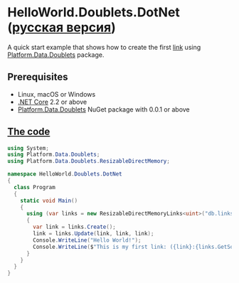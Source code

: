 # HelloWorld.Doublets.DotNet ([русская версия](https://github.com/linksplatform/HelloWorld.Doublets.DotNet/blob/master/README.ru.md))

A quick start example that shows how to create the first [link](https://github.com/Konard/LinksPlatform/wiki/FAQ#what-does-the-link-mean) using [Platform.Data.Doublets](https://github.com/linksplatform/Data.Doublets) package.

## Prerequisites
* Linux, macOS or Windows
* [.NET Core](https://dotnet.microsoft.com/download) 2.2 or above
* [Platform.Data.Doublets](https://www.nuget.org/packages/Platform.Data.Doublets) NuGet package with 0.0.1 or above

## [The code](https://github.com/linksplatform/HelloWorld.Doublets.DotNet/blob/master/Program.cs)

```C#
using System;
using Platform.Data.Doublets;
using Platform.Data.Doublets.ResizableDirectMemory;

namespace HelloWorld.Doublets.DotNet
{
  class Program
  {
    static void Main()
    {
      using (var links = new ResizableDirectMemoryLinks<uint>("db.links"))
      {
        var link = links.Create();
        link = links.Update(link, link, link);
        Console.WriteLine("Hello World!");
        Console.WriteLine($"This is my first link: ({link}:{links.GetSource(link)}->{links.GetTarget(link)}).");
      }
    }
  }
}
```
